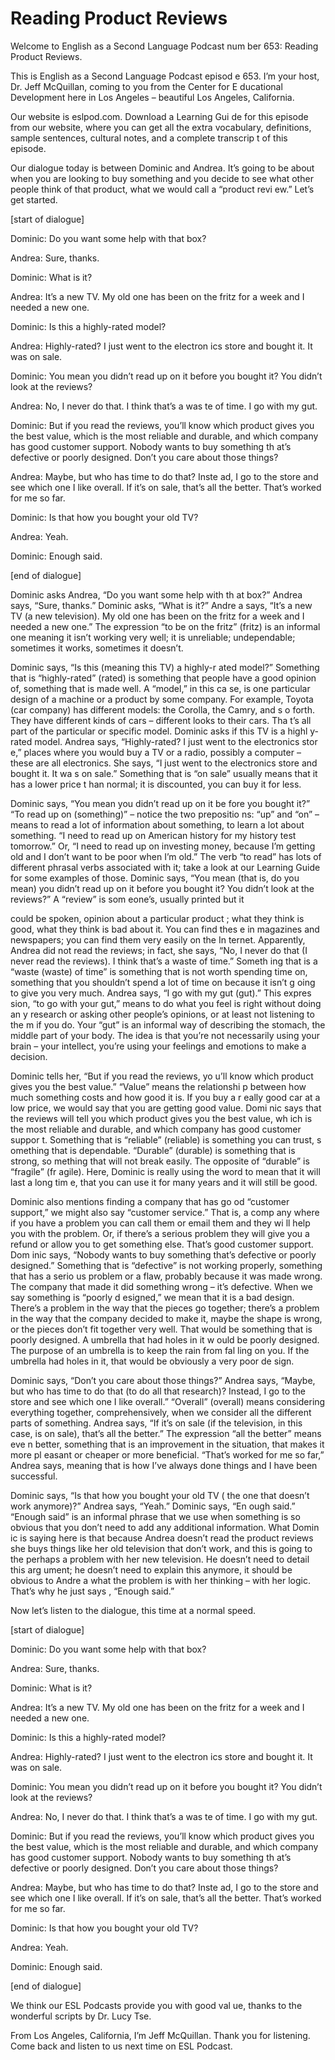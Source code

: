 # Reading Product Reviews

Welcome to English as a Second Language Podcast num ber 653: Reading Product Reviews.

This is English as a Second Language Podcast episod e 653.  I’m your host, Dr. Jeff McQuillan, coming to you from the Center for E ducational Development here in Los Angeles – beautiful Los Angeles, California.

Our website is eslpod.com.  Download a Learning Gui de for this episode from our website, where you can get all the extra vocabulary, definitions, sample sentences, cultural notes, and a complete transcrip t of this episode.

Our dialogue today is between Dominic and Andrea.  It’s going to be about when you are looking to buy something and you decide to see what other people think of that product, what we would call a “product revi ew.”  Let’s get started.

[start of dialogue]

Dominic:  Do you want some help with that box?

Andrea:  Sure, thanks.

Dominic:  What is it?

Andrea:  It’s a new TV.  My old one has been on the  fritz for a week and I needed a new one.

Dominic:  Is this a highly-rated model?

Andrea:  Highly-rated?  I just went to the electron ics store and bought it.  It was on sale.

Dominic:  You mean you didn’t read up on it before you bought it?  You didn’t look at the reviews?

Andrea:  No, I never do that.  I think that’s a was te of time.  I go with my gut.

Dominic:  But if you read the reviews, you’ll know which product gives you the best value, which is the most reliable and durable,  and which company has good customer support.  Nobody wants to buy something th at’s defective or poorly designed.  Don’t you care about those things?

 Andrea:  Maybe, but who has time to do that?  Inste ad, I go to the store and see which one I like overall.  If it’s on sale, that’s all the better.  That’s worked for me so far.

Dominic:  Is that how you bought your old TV?

Andrea:  Yeah.

Dominic:  Enough said.

[end of dialogue]

Dominic asks Andrea, “Do you want some help with th at box?”  Andrea says, “Sure, thanks.”  Dominic asks, “What is it?”  Andre a says, “It’s a new TV (a new television).  My old one has been on the fritz for a week and I needed a new one.”  The expression “to be on the fritz” (fritz) is an informal one meaning it isn’t working very well; it is unreliable; undependable; sometimes it works, sometimes it doesn’t.

Dominic says, “Is this (meaning this TV) a highly-r ated model?”  Something that is “highly-rated” (rated) is something that people have a good opinion of, something that is made well.  A “model,” in this ca se, is one particular design of a machine or a product by some company.  For example,  Toyota (car company) has different models: the Corolla, the Camry, and s o forth.  They have different kinds of cars – different looks to their cars.  Tha t’s all part of the particular or specific model.  Dominic asks if this TV is a highl y-rated model.  Andrea says, “Highly-rated?  I just went to the electronics stor e,” places where you would buy a TV or a radio, possibly a computer – these are all electronics.  She says, “I just went to the electronics store and bought it.  It wa s on sale.”  Something that is “on sale” usually means that it has a lower price t han normal; it is discounted, you can buy it for less.

Dominic says, “You mean you didn’t read up on it be fore you bought it?”  “To read up on (something)” – notice the two prepositio ns: “up” and “on” – means to read a lot of information about something, to learn  a lot about something.  “I need to read up on American history for my history test tomorrow.”  Or, “I need to read up on investing money, because I’m getting old and I don’t want to be poor when I’m old.”  The verb “to read” has lots of different  phrasal verbs associated with it; take a look at our Learning Guide for some examples  of those.  Dominic says, “You mean (that is, do you mean) you didn’t read up  on it before you bought it? You didn’t look at the reviews?”  A “review” is som eone’s, usually printed but it

could be spoken, opinion about a particular product ; what they think is good, what they think is bad about it.  You can find thes e in magazines and newspapers; you can find them very easily on the In ternet.  Apparently, Andrea did not read the reviews; in fact, she says, “No, I  never do that (I never read the reviews).  I think that’s a waste of time.”  Someth ing that is a “waste (waste) of time” is something that is not worth spending time on, something that you shouldn’t spend a lot of time on because it isn’t g oing to give you very much. Andrea says, “I go with my gut (gut).”  This expres sion, “to go with your gut,” means to do what you feel is right without doing an y research or asking other people’s opinions, or at least not listening to the m if you do.  Your “gut” is an informal way of describing the stomach, the middle part of your body.  The idea is that you’re not necessarily using your brain – your  intellect, you’re using your feelings and emotions to make a decision.

Dominic tells her, “But if you read the reviews, yo u’ll know which product gives you the best value.”  “Value” means the relationshi p between how much something costs and how good it is.  If you buy a r eally good car at a low price, we would say that you are getting good value.  Domi nic says that the reviews will tell you which product gives you the best value, wh ich is the most reliable and durable, and which company has good customer suppor t.  Something that is “reliable” (reliable) is something you can trust, s omething that is dependable. “Durable” (durable) is something that is strong, so mething that will not break easily.  The opposite of “durable” is “fragile” (fr agile).  Here, Dominic is really using the word to mean that it will last a long tim e, that you can use it for many years and it will still be good.

Dominic also mentions finding a company that has go od “customer support,” we might also say “customer service.”  That is, a comp any where if you have a problem you can call them or email them and they wi ll help you with the problem. Or, if there’s a serious problem they will give you  a refund or allow you to get something else.  That’s good customer support.  Dom inic says, “Nobody wants to buy something that’s defective or poorly designed.”   Something that is “defective” is not working properly, something that has a serio us problem or a flaw, probably because it was made wrong.  The company that made it did something wrong – it’s defective.  When we say something is “poorly d esigned,” we mean that it is a bad design.  There’s a problem in the way that the pieces go together; there’s a problem in the way that the company decided to make  it, maybe the shape is wrong, or the pieces don’t fit together very well.  That would be something that is poorly designed.  A umbrella that had holes in it w ould be poorly designed.  The purpose of an umbrella is to keep the rain from fal ling on you.  If the umbrella had holes in it, that would be obviously a very poor de sign.

Dominic says, “Don’t you care about those things?”  Andrea says, “Maybe, but who has time to do that (to do all that research)?  Instead, I go to the store and see which one I like overall.”  “Overall” (overall)  means considering everything together, comprehensively, when we consider all the  different parts of something. Andrea says, “If it’s on sale (if the television, in this case, is on sale), that’s all the better.”  The expression “all the better” means eve n better, something that is an improvement in the situation, that makes it more pl easant or cheaper or more beneficial.  “That’s worked for me so far,” Andrea says, meaning that is how I’ve always done things and I have been successful.

Dominic says, “Is that how you bought your old TV ( the one that doesn’t work anymore)?”  Andrea says, “Yeah.”  Dominic says, “En ough said.”  “Enough said” is an informal phrase that we use when something is  so obvious that you don’t need to add any additional information.  What Domin ic is saying here is that because Andrea doesn’t read the product reviews she  buys things like her old television that don’t work, and this is going to the perhaps a problem with her new television.  He doesn’t need to detail this arg ument; he doesn’t need to explain this anymore, it should be obvious to Andre a what the problem is with her thinking – with her logic.  That’s why he just says , “Enough said.”

Now let’s listen to the dialogue, this time at a normal speed.

[start of dialogue]

Dominic:  Do you want some help with that box?

Andrea:  Sure, thanks.

Dominic:  What is it?

Andrea:  It’s a new TV.  My old one has been on the  fritz for a week and I needed a new one.

Dominic:  Is this a highly-rated model?

Andrea:  Highly-rated?  I just went to the electron ics store and bought it.  It was on sale.

Dominic:  You mean you didn’t read up on it before you bought it?  You didn’t look at the reviews?

Andrea:  No, I never do that.  I think that’s a was te of time.  I go with my gut.

 Dominic:  But if you read the reviews, you’ll know which product gives you the best value, which is the most reliable and durable,  and which company has good customer support.  Nobody wants to buy something th at’s defective or poorly designed.  Don’t you care about those things?

Andrea:  Maybe, but who has time to do that?  Inste ad, I go to the store and see which one I like overall.  If it’s on sale, that’s all the better.  That’s worked for me so far.

Dominic:  Is that how you bought your old TV?

Andrea:  Yeah.

Dominic:  Enough said.

[end of dialogue]

We think our ESL Podcasts provide you with good val ue, thanks to the wonderful scripts by Dr. Lucy Tse.

From Los Angeles, California, I’m Jeff McQuillan.  Thank you for listening.  Come back and listen to us next time on ESL Podcast.



